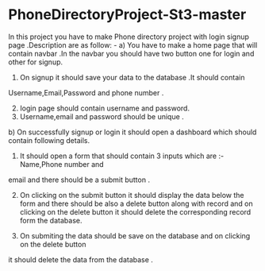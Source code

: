 # PhoneDirectoryProject-St3-master
In this project you have to make Phone directory project with login signup page .Description are as
follow: -
a) You have to make a home page that will contain navbar .In the navbar you should have two button
one for login and other for signup.

1) On signup it should save your data to the database .It should contain

Username,Email,Password and phone number .

2) Iogin page should contain username and password.
3) Username,email and password should be unique .

b) On successfully signup or login it should open a dashboard which should contain following details.
1) It should open a form that should contain 3 inputs which are :-Name,Phone number and

email and there should be a submit button .

2) On clicking on the submit button it should display the data below the form and there
should be also a delete button along with record and on clicking on the delete button it should delete the
corresponding record form the database.

3) On submiting the data should be save on the database and on clicking on the delete button

it should delete the data from the database .
